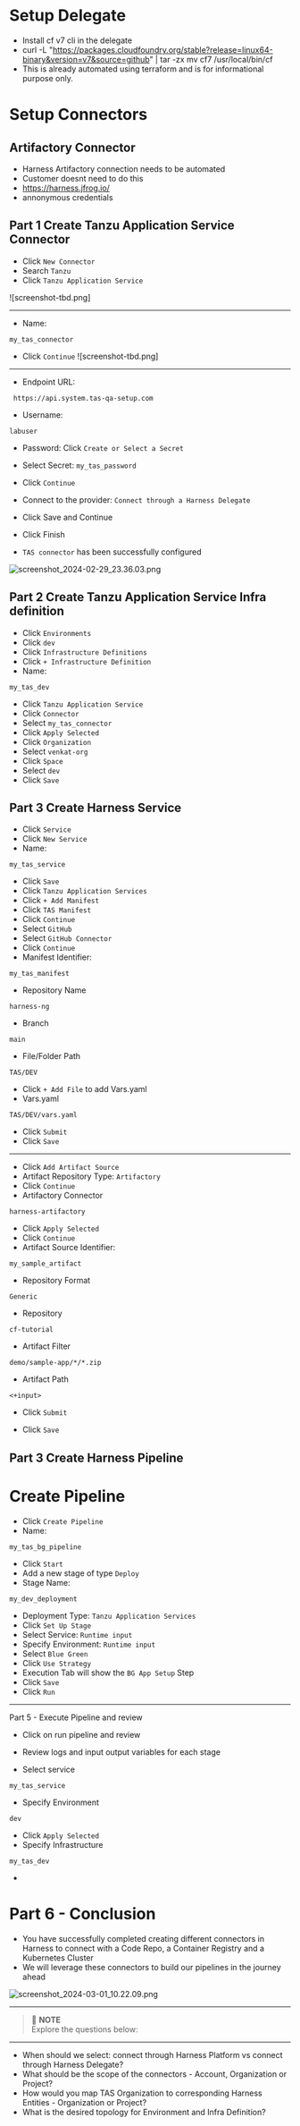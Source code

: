 # Setup Delegate

- Install cf v7 cli in the delegate
- curl -L "https://packages.cloudfoundry.org/stable?release=linux64-binary&version=v7&source=github" | tar -zx
mv cf7 /usr/local/bin/cf
- This is already automated using terraform and is for informational purpose only.

# Setup Connectors

## Artifactory Connector

- Harness Artifactory connection needs to be automated 
- Customer doesnt need to do this
- https://harness.jfrog.io/
- annonymous credentials

## Part 1 Create Tanzu Application Service Connector


- Click `New Connector`
- Search `Tanzu`
- Click `Tanzu Application Service`
  
![screenshot-tbd.png]

---
- Name:
```
my_tas_connector
```
- Click `Continue`
![screenshot-tbd.png]

---

- Endpoint URL:
```
 https://api.system.tas-qa-setup.com
```
- Username:
```
labuser
```
- Password: Click `Create or Select a Secret`
- Select Secret: `my_tas_password`
- Click `Continue`
- Connect to the provider: `Connect through a Harness Delegate`
- Click Save and Continue



- Click Finish
- `TAS connector` has been successfully configured

![screenshot_2024-02-29_23.36.03.png](../assets/screenshot_2024-02-29_23.36.03.png)

## Part 2 Create Tanzu Application Service Infra definition
- Click `Environments`
- Click `dev`
- Click `Infrastructure Definitions`
- Click `+ Infrastructure Definition`
- Name:
```
my_tas_dev
```
- Click `Tanzu Application Service`
- Click `Connector`
- Select `my_tas_connector`
- Click `Apply Selected`
- Click `Organization`
- Select `venkat-org`
- Click `Space`
- Select `dev`
- Click `Save`

## Part 3 Create Harness Service
- Click `Service`
- Click `New Service`
- Name:
```
my_tas_service
```
- Click `Save`
- Click `Tanzu Application Services`
- Click `+ Add Manifest`
- Click `TAS Manifest`
- Click `Continue`
- Select `GitHub`
- Select `GitHub Connector`
- Click `Continue`
- Manifest Identifier:
```
my_tas_manifest
```
- Repository Name
```
harness-ng
```
- Branch
```
main
```
- File/Folder Path
```
TAS/DEV
```
- Click `+ Add File` to add Vars.yaml
- Vars.yaml
```
TAS/DEV/vars.yaml
```
- Click `Submit`
- Click `Save`
  
---

- Click `Add Artifact Source`
- Artifact Repository Type: `Artifactory`
- Click `Continue`
- Artifactory Connector
```
harness-artifactory
```
- Click `Apply Selected`
- Click `Continue`
- Artifact Source Identifier:
```
my_sample_artifact
```
- Repository Format
```
Generic
```
- Repository
```
cf-tutorial
```
- Artifact Filter
```
demo/sample-app/*/*.zip
```
- Artifact Path
```
<+input>
```
- Click `Submit` 

- Click `Save`

## Part 3 Create Harness Pipeline

# Create Pipeline
- Click `Create Pipeline`
- Name:
```
my_tas_bg_pipeline
```
- Click `Start`
- Add a new stage of type `Deploy`
- Stage Name:
```
my_dev_deployment
```
- Deployment Type: `Tanzu Application Services`
- Click `Set Up Stage`
- Select Service: `Runtime input`
- Specify Environment: `Runtime input`
- Select `Blue Green`
- Click `Use Strategy`
- Execution Tab will show the `BG App Setup` Step
- Click `Save`
- Click `Run`

--- 
Part 5 - Execute Pipeline and review
- Click on run pipeline and review
- Review logs and input output variables for each stage

- Select service 
```
my_tas_service
```
- Specify Environment
```
dev
```
- Click `Apply Selected`
- Specify Infrastructure
```
my_tas_dev
```
- 



Part 6 - Conclusion
===

- You have successfully completed creating different connectors in Harness to connect with a Code Repo, a Container Registry and a Kubernetes Cluster
- We will leverage these connectors to build our pipelines in the journey ahead

![screenshot_2024-03-01_10.22.09.png](../assets/screenshot_2024-03-01_10.22.09.png)

---
> 📍 **NOTE**  \
> Explore the questions below:
---

- When should we select: connect through Harness Platform vs connect through Harness Delegate?
- What should be the scope of the connectors - Account, Organization or Project?
- How would you map TAS Organization to corresponding Harness Entities - Organization or Project?
- What is the desired topology for Environment and Infra Definition?
